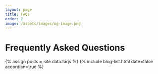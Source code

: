 ```yaml
---
layout: page
title: FAQs
order: 2
image: /assets/images/og-image.png
---
```

# Frequently Asked Questions

{% assign posts = site.data.faqs %}
{% include blog-list.html date=false accordian=true %}
